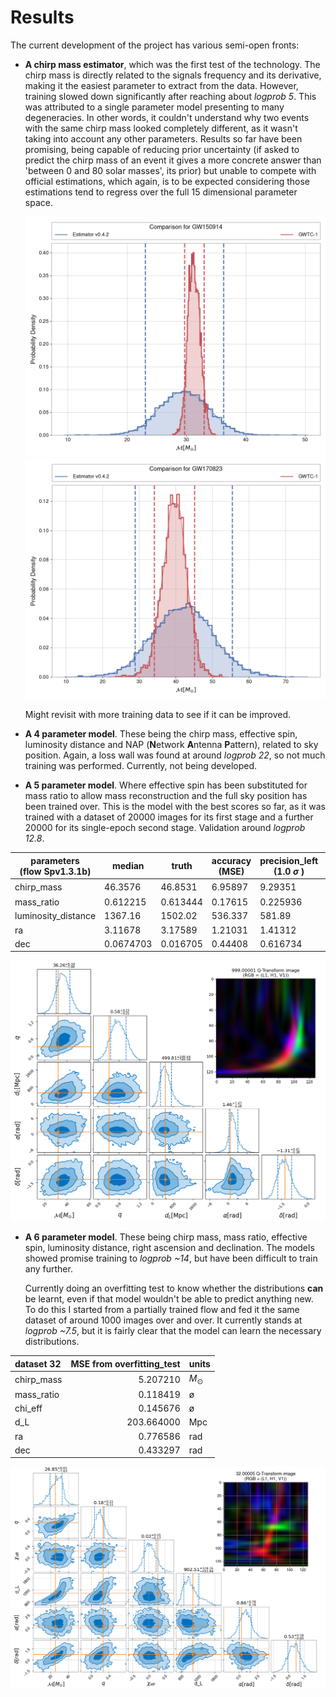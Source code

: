 # Results

The current development of the project has various semi-open fronts:

- **A chirp mass estimator**, which was the first test of the technology. The chirp mass is directly related to the 
  signals frequency and its derivative, making it the easiest parameter to extract from the data. However, training 
  slowed down significantly after reaching about _logprob 5_. This was attributed to a single parameter model 
  presenting to many degeneracies. In other words, it couldn't understand why two events with the same chirp mass 
  looked completely different, as it wasn't taking into account any other parameters. Results so far have been 
  promising, being capable of reducing prior uncertainty (if asked to predict the chirp mass of an event it gives a 
  more concrete answer than 'between 0 and 80 solar masses', its prior) but unable to compete with official 
  estimations, which again, is to be expected considering those estimations tend to regress over the full 15 
  dimensional parameter space.

  ![comparison of GW150914](https://raw.githubusercontent.com/Daniel-Lanchares/MSc-project/main/Results/Pictures_chirp_mass_estimator/comparison_v0.4.2_GW150914.png)
  ![comparison of GW170823](https://raw.githubusercontent.com/Daniel-Lanchares/MSc-project/main/Results/Pictures_chirp_mass_estimator/comparison_v0.4.2_GW170823.png)
  
  Might revisit with more training data to see if it can be improved.


- **A 4 parameter model**. These being the chirp mass, effective spin, luminosity distance and NAP (**N**etwork 
  **A**ntenna **P**attern), related to sky position. Again, a loss wall was found at around _logprob 22_, so not 
  much training was performed. Currently, not being developed.


- **A 5 parameter model**. Where effective spin has been substituted for mass ratio to allow mass reconstruction and 
  the full sky position has been trained over. This is the model with the best scores so far, as it was trained with 
  a dataset of 20000 images for its first stage and a further 20000 for its single-epoch second stage. Validation 
  around _logprob 12.8_.

| parameters<br>(flow Spv1.3.1b)   |       median |       truth |   accuracy<br>(MSE) | precision_left<br>(1.0 $\sigma$ ) | precision_right<br>(1.0 $\sigma$ ) | units          |
|----------------------------------|--------------|-------------|---------------------|-----------------------------------|------------------------------------|----------------|
| chirp_mass                       |   46.3576    |   46.8531   |             6.95897 | 9.29351                           | 8.99562                            | $M_{\odot}$    |
| mass_ratio                       |    0.612215  |    0.613444 |             0.17615 | 0.225936                          | 0.212689                           | $ø$            |
| luminosity_distance              | 1367.16      | 1502.02     |           536.337   | 581.89                            | 693.561                            | $\mathrm{Mpc}$ |
| ra                               |    3.11678   |    3.17589  |             1.21031 | 1.41312                           | 1.43929                            | $\mathrm{rad}$ |
| dec                              |    0.0674703 |    0.016705 |             0.44408 | 0.616734                          | 0.593469                           | $\mathrm{rad}$ |

![estimation of 999.00001](https://raw.githubusercontent.com/Daniel-Lanchares/MSc-project/main/Results/Pictures_5p_special_model/Spv2.3.1b_corner.png)

- **A 6 parameter model**. These being chirp mass, mass ratio, effective spin, luminosity distance, right ascension 
  and declination. The models showed promise training to _logprob ~14_, but have been difficult to train any further.
  
  Currently doing an overfitting test to know whether the distributions **can** be learnt, even if that model wouldn't 
  be able to predict anything new. To do this I started from a partially trained flow and fed it the same dataset of 
  around 1000 images over and over. It currently stands at _logprob ~7.5_, but it is fairly clear that the model can 
  learn the necessary distributions.

| dataset 32 | MSE from overfitting_test | units       |
|:-----------|--------------------------:|:------------|
| chirp_mass |                  5.207210 | $M_{\odot}$ |
| mass_ratio |                  0.118419 | ø           |
| chi_eff    |                  0.145676 | ø           |
| d_L        |                203.664000 | Mpc         |
| ra         |                  0.776586 | rad         |
| dec        |                  0.433297 | rad         |

![estimation of 32.00005](https://raw.githubusercontent.com/Daniel-Lanchares/MSc-project/main/Results/Pictures_6p_model/Overfitting_32.00005_logprob_8.20.png)